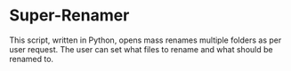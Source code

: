 # Super-Renamer
This script, written in Python, opens mass renames multiple folders as per user request. The user can set what files to rename and what should be renamed to. 
